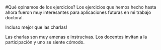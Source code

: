 #Qué opinamos de los ejercicios?
Los ejercicios que hemos hecho hasta ahora fueron muy interesantes para aplicaciones futuras en mi trabajo doctoral. 

Incluso mejor que las charlas!

Las charlas son muy amenas e instrucivas. Los docentes invitan a la participación y uno se siente cómodo.
